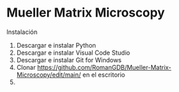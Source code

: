 # Mueller Matrix Microscopy

Instalación
1) Descargar e instalar Python
2) Descargar e instalar Visual Code Studio
3) Descargar e instalar Git for Windows
4) Clonar https://github.com/RomanGDB/Mueller-Matrix-Microscopy/edit/main/ en el escritorio
5) 
